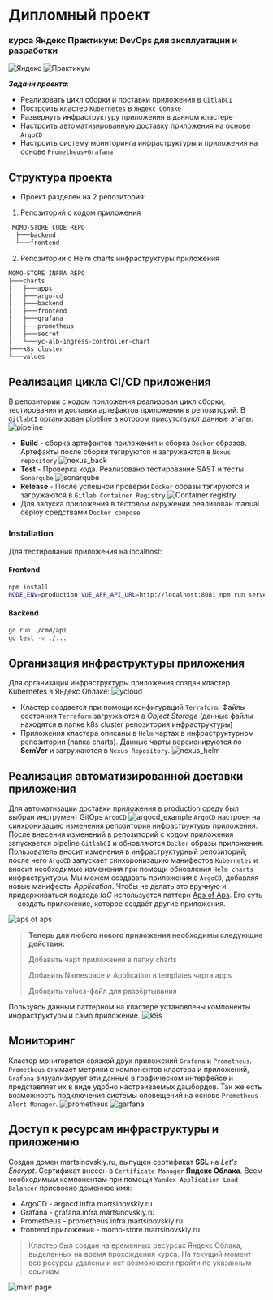 # Дипломный проект 
###  курса Яндекс Практикум: DevOps для эксплуатации и разработки

![Яндекс](https://user-images.githubusercontent.com/106011284/230869826-fc921549-6dae-4a7b-823c-5fb4807c342e.svg)
![Практикум](https://user-images.githubusercontent.com/106011284/230869848-aee3f5c3-0ec0-419f-ae46-0f3c69c582a3.svg)



_**Задачи проекта**_: 

- Реализовать цикл сборки и поставки приложения в `GitlabCI`
- Построить кластер `Kubernetes` в `Яндекс Облаке`
- Развернуть инфраструктуру приложения в данном кластере 
- Настроить автоматизированную доставку приложения на основе `ArgoCD`
- Настроить систему мониторинга инфраструктуры и приложения на основе `Prometheus+Grafana`

## Структура проекта

- Проект разделен на 2 репозитория:
1.  Репозиторий с кодом приложения
```sh
 MOMO-STORE CODE REPO
  ├───backend 
  └───frontend
```
2. Репозиторий с Helm charts инфраструктуры приложения
```sh
MOMO-STORE INFRA REPO
├───charts
│   ├───apps
│   ├───argo-cd
│   ├───backend
│   ├───frontend
│   ├───grafana
│   ├───prometheus
│   ├───secret
│   └───yc-alb-ingress-controller-chart
├───k8s cluster
└───values        
```




## Реализация цикла CI/CD приложения

В репозитории с кодом приложения реализован цикл сборки, тестирования и доставки артефактов приложения в репозиторий. В `GitlabCI` организован pipeline в котором присутствуют данные этапы:
![pipeline](https://user-images.githubusercontent.com/106011284/230436445-e217fefc-1194-47d7-9d77-c552ce73ac29.png)
* **Build** - сборка артефактов приложения и сборка `Docker` образов. Артефакты после сборки тегируются и загружаются в `Nexus repository`
![nexus_back](https://user-images.githubusercontent.com/106011284/230437588-76fe7282-1a80-491b-9409-fc27817ada13.png)
* **Test** - Проверка кода. Реализовано тестирование SAST и тесты `Sonarqube`
![sonarqube](https://user-images.githubusercontent.com/106011284/230437665-6172f684-e915-45c5-99d4-bb995f7e3971.png)
* **Release** - После успешной проверки `Docker` образы тэгируются и загружаются в `Gitlab Container Registry`
![Container registry](https://user-images.githubusercontent.com/106011284/230439989-55980cc8-944d-4d9d-a04f-83b2d8a03ded.png)
* Для запуска приложения в тестовом окружении реализован manual deploy средствами `Docker compose`

### Installation

Для тестирования приложения на localhost:

#### Frontend

```bash
npm install
NODE_ENV=production VUE_APP_API_URL=http://localhost:8081 npm run serve
```

#### Backend

```bash
go run ./cmd/api
go test -v ./... 
```
## Организация инфраструктуры приложения

Для организации инфраструктуры приложения создан кластер Kubernetes в Яндекс Облаке:
![ycloud](https://user-images.githubusercontent.com/106011284/230447047-8d8b05d7-de1a-4521-9bb3-00c2c74baa09.png)

* Кластер создается при помощи конфигураций `Terraform`. Файлы состояния `Terraform` загружаются  в _Object Storage_ (данные файлы находятся в папке k8s cluster репозитория инфраструктуры)
* Приложения кластера описаны в `Helm` чартах в инфраструктурном репозитории (папка charts). Данные чарты версионируются по **SemVer** и загружаются в `Nexus Repository`.
![nexus_helm](https://user-images.githubusercontent.com/106011284/230458400-cf54efdf-b6d4-4047-bce0-984c99ef8d07.png)

## Реализация автоматизированной доставки приложения

Для автоматизации доставки приложения в production среду был выбран инструмент GitOps `ArgoCD`
![argocd_example](https://user-images.githubusercontent.com/106011284/230452142-958b4f3e-3940-4d4f-8b59-7cb659e82858.png)
`ArgoCD` настроен на синхронизацию изменения репозитория инфраструктуры приложения. После внесения изменений в репозиторий с кодом приложения запускается pipeline `GitlabCI` и обновляются `Docker` образы приложения. Пользователь вносит изменения в инфраструктурный репозиторий, после чего `ArgoCD` запускает синхоронизацию манифестов `Kubernetes` и вносит необходимые изменения при помощи обновления `Helm charts` инфраструктуры. 
Мы можем создавать приложения в `ArgoCD`, добавляя новые манифесты _Application_. Чтобы не делать это вручную и придерживаться подхода _IaC_ используется паттерн  [Aps of Aps](https://argo-cd.readthedocs.io/en/stable/operator-manual/cluster-bootstrapping/). Его суть — создать приложение, которое создаёт другие приложения. 

![aps of aps](https://user-images.githubusercontent.com/106011284/230456135-d7cf5c23-f9f4-4f20-b26a-26f16c5c2ce0.png)


>**Теперь для любого нового приложения необходимы следующие действия:**
>
> Добавить чарт приложения в папку charts
>
> Добавить Namespace и Application в templates чарта apps
>
> Добавить values-файл для развёртывания

Пользуясь данным паттерном на кластере установлены компоненты инфраструктуры и само приложение.
![k9s](https://user-images.githubusercontent.com/106011284/230458347-7b5d4445-406b-4b5f-8979-a3e489773b78.png)
## Мониторинг

Кластер мониторится связкой двух приложений `Grafana` и `Prometheus`. `Prometheus` снимает метрики с компонентов кластера и приложений, `Grafana` визуализирует эти данные в графическом интерфейсе и представляет их в виде удобно настраиваемых дашбордов. Так же есть возможность подключения системы оповещений на основе `Prometheus Alert Manager`.
![prometheus](https://user-images.githubusercontent.com/106011284/230458451-170aedab-30c6-4ec2-bc19-cdaae4d4d9bd.png)
![garfana](https://user-images.githubusercontent.com/106011284/230458438-fbe108cb-5dae-4395-8344-c3b0d5c9f7a6.png)

## Доступ к ресурсам инфраструктуры и приложению



Создан домен martsinovskiy.ru, выпущен сертификат **SSL** на _Let's Encrypt_. Сертификат внесен в `Certificate Manager` **Яндекс Облака**. Всем необходимым компонентам при помощи `Yandex Application Load Balancer` присвоено доменное имя:

- ArgoCD - argocd.infra.martsinovskiy.ru
- Grafana - grafana.infra.martsinovskiy.ru
- Prometheus - prometheus.infra.martsinovskiy.ru
- frontend приложения - momo-store.martsinovskiy.ru
> Кластер был создан на временных ресурсах Яндекс Облака, выделенных на время прохождения курса. На текущий момент все ресурсы удалены и нет возможности пройти по указанным ссылкам

![main page](https://user-images.githubusercontent.com/106011284/230461373-bafb7239-8001-48b5-be0f-566130da1c48.png)




